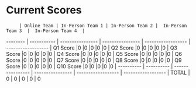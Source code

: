 # Current Scores


         | Online Team | In-Person Team 1 | In-Person Team 2 |  In-Person Team 3  |  In-Person Team 4  |
-------- | ----------- | ---------------- | ---------------- | ------------------ | ------------------ |
Q1 Score |0            |0                 |0                 |0                   |0                   |
Q2 Score |0            |0                 |0                 |0                   |0                   |
Q3 Score |0            |0                 |0                 |0                   |0                   |
Q4 Score |0            |0                 |0                 |0                   |0                   |
Q5 Score |0            |0                 |0                 |0                   |0                   |
Q6 Score |0            |0                 |0                 |0                   |0                   |
Q7 Score |0            |0                 |0                 |0                   |0                   |
Q8 Score |0            |0                 |0                 |0                   |0                   |
Q9 Score |0            |0                 |0                 |0                   |0                   |
Q10 Score |0           |0                 |0                 |0                   |0                   |
---------- | ---------- | ---------------- | ---------------- | ------------------ | ------------------ |
TOTAL    | 0           | 0                | 0                | 0                  | 0   